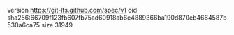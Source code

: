 version https://git-lfs.github.com/spec/v1
oid sha256:66709f123fb607fb75ad60918ab6e4889366ba190d870eb4664587b530a6ca75
size 31949
